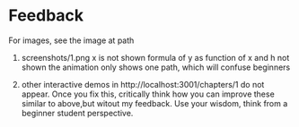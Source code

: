 # Feedback
For images, see the image at path

1. screenshots/1.png
x is not shown
formula of y as function of x and h not shown
the animation only shows one path, which will confuse beginners

2. other interactive demos in http://localhost:3001/chapters/1 do not appear.
Once you fix this, critically think how you can improve these similar to above,but witout my feedback. Use your wisdom, think from a beginner student perspective. 